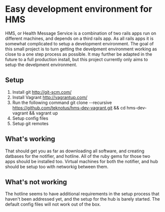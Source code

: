 # Easy development environment for HMS

HMS, or Health Message Service is a combination of two rails apps run on different machines, and depends on a third rails app. As all rails apps it is somewhat complicated to setup a development environment. The goal of this small project is to turn getting the develpment environment working as close to a one step process as possible. It may further be adapted in the future to a full production install, but this project currently only aims to setup the develpment environment. 
## Setup

1. Install git http://git-scm.com/
2. Install Vagrant http://vagrantup.com/
3. Run the following command
    git clone --recursive https://github.com/teknotus/hms-dev-vagrant.git && cd hms-dev-vagrant && vagrant up
4. Setup config files
5. Setup git remotes

## What's working

That should get you as far as downloading all software, and creating datbases for the notifier, and hotline. All of the ruby gems for those two apps should be installed too. Virtual machines for both the notifier, and hub should be setup too with networkig between them. 

## What's not working

The hotline seems to have additional requirements in the setup process that haven't been addressed yet, and the setup for the hub is barely started. The default config files will not work out of the box. 

